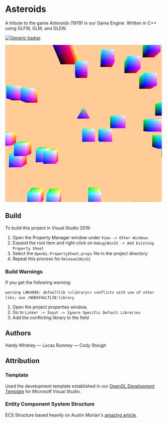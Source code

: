 # Asteroids
A tribute to the game _Asteroids (1979)_ in our Game Engine. Written in C++ using GLFW, GLM, and GLEW.

[![Generic badge](https://img.shields.io/badge/Status-WIP-Yellow.svg)](https://shields.io/)

![ProjectGif](/images/shootingAsteroids.gif)


## Build
To build this project in Visual Studio 2019:
  1. Open the Property Manager window under `View -> Other Windows`
  2. Expand the root item and right-click on `Debug|Win32 -> Add Existing Property Sheet`
  3. Select the `OpenGL-PropertySheet.props` file in the project directory
  4. Repeat this process for `Release|Win32`
  
### Build Warnings
  
If you get the following warning:

  `warning LNK4098: defaultlib \<library\> conflicts with use of other libs; use /NODEFAULTLIB:library`
  
1. Open the project properties window, 
2. Go to `Linker -> Input -> Ignore Specific Default Libraries`
3. Add the conflicting library to the field

## Authors
Hardy Whitney — Lucas Rumney — Cody Stough

## Attribution

### Template
Used the development template established in our [OpenGL Development Template](https://github.com/htw6174/OpenGL-Template) for Microsoft Visual Studio.

### Entity Component System Structure
ECS Structure based heavily on Austin Morlan's [amazing article](https://code.austinmorlan.com/austin/ecs).



